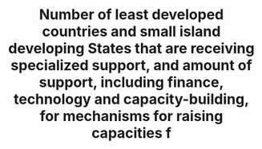 ﻿---
title: >-
  Number  of  least  developed  countries  and  small  island  developing  States  that  are  receiving  specialized  support,  and  amount  of  support,  including  finance,  technology  and  capacity-building,  for  mechanisms  for  raising  capacities  f
permalink: /13-b-1/
sdg_goal: 13
layout: indicator
indicator: 13.b.1
indicator_variable: null
graph: binary
graph_type_description: null
graph_status_notes: Posted
variable_description: null
variable_notes: null
un_designated_tier: '3'
un_custodial_agency: >-
  OHRLLS,  Regional  Commissions,  AOSIS,  SIDS,  Samoa  Pathway  (Partnering  Agencies:  UNISDR,  UNFCCC,  WMO)
target_id: 13.b
has_metadata: true
rationale_interpretation: >-
  As  the  effects  of  climate  change  are  becoming  more  evident  and  acute,  the  need  for  effective  climate  services  is  greater  than  ever  before.  Climate  services  underpin  climate  action  and  achieving  SDGs.  Nevertheless,  the  GFCS  High  level  Task  Force  had  identified  70  countries  that  do  not  yet  have  sufficient  capacities  to  develop  and  use  climate  services.  This  is  a  major  focus  of  the  GFCS.  This  indicator  contributes  and  supports  the  achievement  of  several  targets  such  as  1.5,  2.1,  6.1,  6.4,  6.5,  7.1,  9.1,  11.3,  11.5,  12.8,  13.1,  13.2,  14.2,  15.3.
goal_meta_link: 'http://unstats.un.org/sdgs/files/metadata-compilation/Metadata-Goal-13.pdf'
goal_meta_link_page: 14
indicator_name: >-
  Number  of  least  developed  countries  and  small  island  developing  States  that  are  receiving  specialized  support,  and  amount  of  support,  including  finance,  technology  and  capacity-building,  for  mechanisms  for  raising  capacities  f
target: >-
  Promote  mechanisms  for  raising  capacity  for  effective  climate  change-related  planning  and  management  in  least  developed  countries  and  small  island  developing  States,  including  focusing  on  women,  youth  and  local  and  marginalize
source_title: null
source_notes: null
published: true
source_agency_staff_name: Elan  Strait
source_agency_staff_email: Elan_P_Strait@nsc.eop.gov
source_agency_survey_dataset: National  Security  Council/Executive  Office  of  the  President  
indicator_definition: >-
  Number  of  LDCs  that  are  receiving  specialized  support  for  raising  capacities  for  effective  climate  change  related  planning  and  management,  including  focusing  on  women,  youth,  local  and  marginalized  communities
comments_and_limitations: >-
  The  United  States  is  not  an  LDC  or  a  SIDS,  although  we  prioritize  support  for  these  countries  in  the  provision  of  climate  related  support.
---